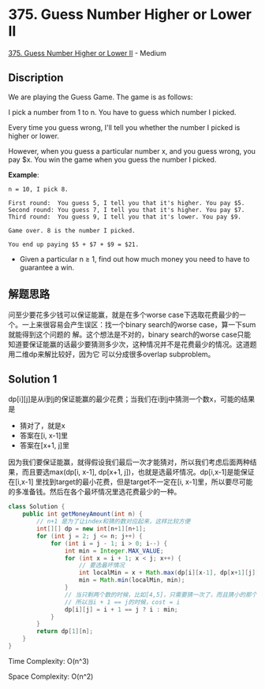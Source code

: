 # 375. Guess Number Higher or Lower II

[375. Guess Number Higher or Lower II](https://leetcode.com/problems/guess-number-higher-or-lower-ii/) - Medium

## Discription
We are playing the Guess Game. The game is as follows:

I pick a number from 1 to n. You have to guess which number I picked.

Every time you guess wrong, I'll tell you whether the number I picked is higher or lower.

However, when you guess a particular number x, and you guess wrong, you pay $x. You win the game when you guess the number I picked.

**Example**:

    n = 10, I pick 8.

    First round:  You guess 5, I tell you that it's higher. You pay $5.
    Second round: You guess 7, I tell you that it's higher. You pay $7.
    Third round:  You guess 9, I tell you that it's lower. You pay $9.

    Game over. 8 is the number I picked.

    You end up paying $5 + $7 + $9 = $21.

+ Given a particular n ≥ 1, find out how much money you need to have to guarantee a win.

## 解题思路
问至少要花多少钱可以保证能赢，就是在多个worse case下选取花费最少的一个。一上来很容易会产生误区：找一个binary search的worse case，算一下sum就能得到这个问题的
解。这个想法是不对的，binary search的worse case只能知道要保证能赢的话最少要猜测多少次，这种情况并不是花费最少的情况。这道题用二维dp来解比较好，因为它
可以分成很多overlap subproblem。

## Solution 1
dp[i][j]是从i到j的保证能赢的最少花费；当我们在i到j中猜测一个数x，可能的结果是
+ 猜对了，就是x
+ 答案在[i, x-1]里
+ 答案在[x+1, j]里

因为我们要保证能赢，就得假设我们最后一次才能猜对，所以我们考虑后面两种结果，而且要选max(dp[i, x-1], dp[x+1, j])，也就是选最坏情况。dp[i,x-1]是能保证在[i,x-1]
里找到target的最小花费，但是target不一定在[i, x-1]里，所以要尽可能的多准备钱。然后在各个最坏情况里选花费最少的一种。

```java
class Solution {
    public int getMoneyAmount(int n) {
        // n+1 是为了让index和猜的数对应起来，这样比较方便
        int[][] dp = new int[n+1][n+1];
        for (int j = 2; j <= n; j++) {
            for (int i = j - 1; i > 0; i--) {
                int min = Integer.MAX_VALUE;
                for (int x = i + 1; x < j; x++) {
                    // 要选最坏情况
                    int localMin = x + Math.max(dp[i][x-1], dp[x+1][j]);
                    min = Math.min(localMin, min);
                }
                // 当只剩两个数的时候，比如[4,5]，只需要猜一次了，而且猜小的那个花费较少
                // 所以当i + 1 == j的时候，cost = i
                dp[i][j] = i + 1 == j ? i : min;
            }
        }
        return dp[1][n];
    }
}
```
Time Complexity: O(n^3)

Space Complexity: O(n^2)
